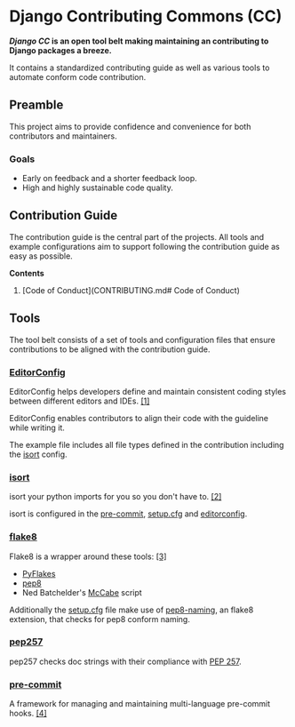 # Django Contributing Commons (CC)
**_Django CC_ is an open tool belt making maintaining an contributing to Django packages a breeze.**

It contains a standardized contributing guide as well as various tools to automate conform code contribution.

## Preamble
This project aims to provide confidence and convenience for both contributors and maintainers.

### Goals
- Early on feedback and a shorter feedback loop.
- High and highly sustainable code quality.

## Contribution Guide
The contribution guide is the central part of the projects. All tools and example configurations aim to support following the contribution guide as easy as possible.

**Contents**

1. [Code of Conduct](CONTRIBUTING.md# Code of Conduct)

## Tools
The tool belt consists of a set of tools and configuration files that ensure contributions to be aligned with the contribution guide.

### [EditorConfig]
EditorConfig helps developers define and maintain consistent coding styles between different editors and IDEs. [[1]][EditorConfig]

EditorConfig enables contributors to align their code with the guideline while writing it.

The example file includes all file types defined in the contribution including the [isort](#isort) config.

### [isort][isort]
isort your python imports for you so you don't have to. [[2]][isort]

isort is configured in the [pre-commit][pre-commit-config.yml], [setup.cfg] and [editorconfig].

### [flake8][flake8]
Flake8 is a wrapper around these tools: [[3]][flake8]
- [PyFlakes](https://launchpad.net/pyflakes)
- [pep8](https://github.com/jcrocholl/pep8)
- Ned Batchelder's [McCabe](http://nedbatchelder.com/blog/200803/python_code_complexity_microtool.html) script

Additionally the [setup.cfg] file make use of [pep8-naming](https://github.com/flintwork/pep8-naming), an flake8 extension, that checks for pep8 conform naming.

### [pep257][pep257]
pep257 checks doc strings with their compliance with [PEP 257](https://www.python.org/dev/peps/pep-0257/).

### [pre-commit][pre-commit]
A framework for managing and maintaining multi-language pre-commit hooks. [[4]][pre-commit]

[pre-commit]: (http://pre-commit.com/)
[editorconfig]: examples/.editorconfig
[isort]: (https://github.com/timothycrosley/isort)
[flake8]: (https://flake8.readthedocs.org/en/latest/)
[pep257]: (https://github.com/GreenSteam/pep257)
[setup.cfg]: examples/setup.cfg
[pre-commit-config.yml]: examples/.pre-commit-config.yml
